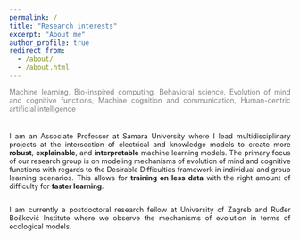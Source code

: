 ```yaml
---
permalink: /
title: "Research interests"
excerpt: "About me"
author_profile: true
redirect_from: 
  - /about/
  - /about.html
---
```


<div style ="text-align: justify;">
<span style ="color:gray; font-size:90%; ">
Machine learning, Bio-inspired computing, Behavioral science, Evolution of mind and cognitive functions, Machine cognition and communication, Human-centric artificial intelligence 
</span><br><br><br>

<span style ="font-size:90%; ">
I am an Associate Professor at Samara University where I lead multidisciplinary projects at the intersection of electrical and knowledge models to create more <strong>robust</strong>, <strong>explainable</strong>, and <strong>interpretable</strong>  machine learning models. The primary focus of our research group is on modeling mechanisms of evolution of mind and cognitive functions with regards to the Desirable Difficulties  framework in individual and group learning scenarios. This allows for <strong>training on less data</strong> with the right amount of difficulty for <strong>faster learning</strong>. <br><br>   

I am currently a postdoctoral research fellow at University of Zagreb and Ruđer Bošković Institute where we observe the mechanisms of evolution in terms of ecological models.  
</span>
</div>
